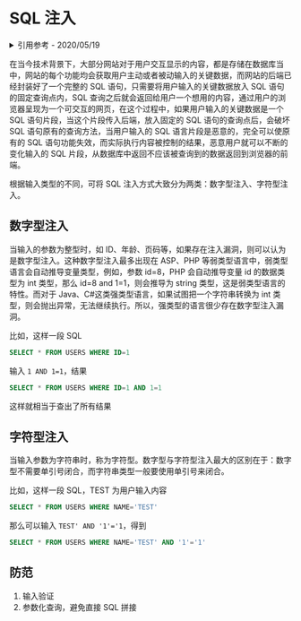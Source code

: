 # SQL 注入

<details>
<summary>引用参考 - 2020/05/19</summary>

- [sql 注入](https://baike.baidu.com/item/sql%E6%B3%A8%E5%85%A5) _- 百度百科_
- [sql 注入](https://baike.so.com/doc/6793375-7010077.html) _- 360 百科_

</details>

在当今技术背景下，大部分网站对于用户交互显示的内容，都是存储在数据库当中，网站的每个功能均会获取用户主动或者被动输入的关键数据，而网站的后端已经封装好了一个完整的 SQL 语句，只需要将用户输入的关键数据放入 SQL 语句的固定查询点内，SQL 查询之后就会返回给用户一个想用的内容，通过用户的浏览器呈现为一个可交互的网页，在这个过程中，如果用户输入的关键数据是一个 SQL 语句片段，当这个片段传入后端，放入固定的 SQL 语句的查询点后，会破坏 SQL 语句原有的查询方法，当用户输入的 SQL 语言片段是恶意的，完全可以使原有的 SQL 语句功能失效，而实际执行内容被控制的结果，恶意用户就可以不断的变化输入的 SQL 片段，从数据库中返回不应该被查询到的数据返回到浏览器的前端。

根据输入类型的不同，可将 SQL 注入方式大致分为两类：数字型注入、字符型注入。

## 数字型注入

当输入的参数为整型时，如 ID、年龄、页码等，如果存在注入漏洞，则可以认为是数字型注入。这种数字型注入最多出现在 ASP、PHP 等弱类型语言中，弱类型语言会自动推导变量类型，例如，参数 id=8，PHP 会自动推导变量 id 的数据类型为 int 类型，那么 id=8 and 1=1，则会推导为 string 类型，这是弱类型语言的特性。而对于 Java、C#这类强类型语言，如果试图把一个字符串转换为 int 类型，则会抛出异常，无法继续执行。所以，强类型的语言很少存在数字型注入漏洞。

比如，这样一段 SQL

```sql
SELECT * FROM USERS WHERE ID=1
```

输入 `1 AND 1=1`，结果

```sql
SELECT * FROM USERS WHERE ID=1 AND 1=1
```

这样就相当于查出了所有结果

## 字符型注入

当输入参数为字符串时，称为字符型。数字型与字符型注入最大的区别在于：数字型不需要单引号闭合，而字符串类型一般要使用单引号来闭合。

比如，这样一段 SQL，TEST 为用户输入内容

```sql
SELECT * FROM USERS WHERE NAME='TEST'
```

那么可以输入 `TEST' AND '1'='1`，得到

```sql
SELECT * FROM USERS WHERE NAME='TEST' AND '1'='1'
```

## 防范

1. 输入验证
2. 参数化查询，避免直接 SQL 拼接
